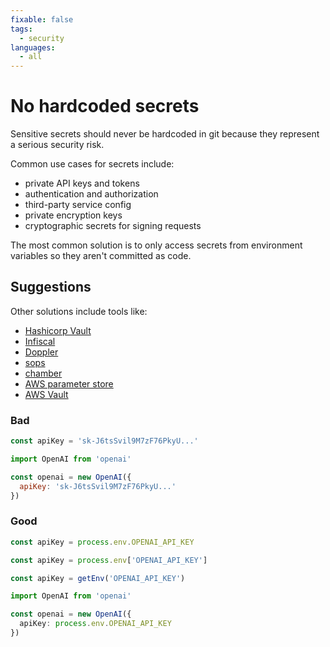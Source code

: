 ```yaml
---
fixable: false
tags:
  - security
languages:
  - all
---
```


# No hardcoded secrets

Sensitive secrets should never be hardcoded in git because they represent a serious security risk.

Common use cases for secrets include:

- private API keys and tokens
- authentication and authorization
- third-party service config
- private encryption keys
- cryptographic secrets for signing requests

The most common solution is to only access secrets from environment variables so they aren't committed as code.

## Suggestions

Other solutions include tools like:

- [Hashicorp Vault](https://www.vaultproject.io)
- [Infiscal](https://infisical.com)
- [Doppler](https://www.doppler.com)
- [sops](https://github.com/getsops/sops)
- [chamber](https://github.com/segmentio/chamber)
- [AWS parameter store](https://docs.aws.amazon.com/systems-manager/latest/userguide/systems-manager-parameter-store.html)
- [AWS Vault](https://github.com/99designs/aws-vault)

### Bad

```js
const apiKey = 'sk-J6tsSvil9M7zF76PkyU...'
```

```js
import OpenAI from 'openai'

const openai = new OpenAI({
  apiKey: 'sk-J6tsSvil9M7zF76PkyU...'
})
```

### Good

```js
const apiKey = process.env.OPENAI_API_KEY
```

```js
const apiKey = process.env['OPENAI_API_KEY']
```

```js
const apiKey = getEnv('OPENAI_API_KEY')
```

```ts
import OpenAI from 'openai'

const openai = new OpenAI({
  apiKey: process.env.OPENAI_API_KEY
})
```
